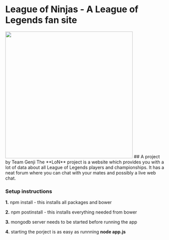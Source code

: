 # League of Ninjas - A League of Legends fan site
<img src="http://img06.deviantart.net/3005/i/2015/343/0/8/overwatch___genji_by_yuki__chi-d9jme6w.png" width="400px"/>
## A project by Team Genji
The **LoN** project is a website which provides you with a lot of data about all League of Legends players and championships. It has a neat forum where you can chat with your mates and possibly a live web chat.

### Setup instructions
**1.** npm install - this installs all packages and bower

**2.** npm postinstall - this installs everything needed from bower

**3.** mongodb server needs to be started before running the app

**4.** starting the porject is as easy as runnning **node app.js**
